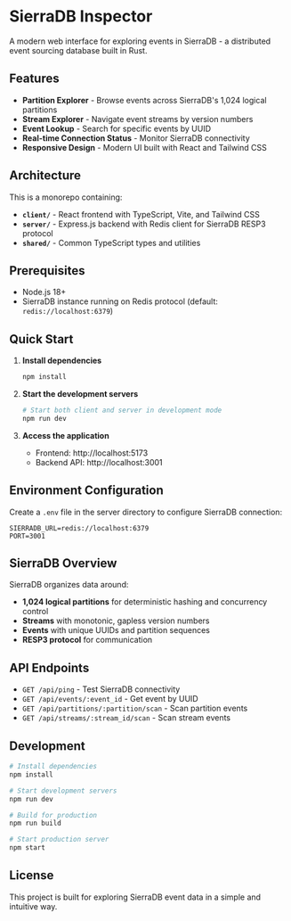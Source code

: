 # SierraDB Inspector

A modern web interface for exploring events in SierraDB - a distributed event sourcing database built in Rust.

## Features

- **Partition Explorer** - Browse events across SierraDB's 1,024 logical partitions
- **Stream Explorer** - Navigate event streams by version numbers
- **Event Lookup** - Search for specific events by UUID
- **Real-time Connection Status** - Monitor SierraDB connectivity
- **Responsive Design** - Modern UI built with React and Tailwind CSS

## Architecture

This is a monorepo containing:

- **`client/`** - React frontend with TypeScript, Vite, and Tailwind CSS
- **`server/`** - Express.js backend with Redis client for SierraDB RESP3 protocol
- **`shared/`** - Common TypeScript types and utilities

## Prerequisites

- Node.js 18+ 
- SierraDB instance running on Redis protocol (default: `redis://localhost:6379`)

## Quick Start

1. **Install dependencies**
   ```bash
   npm install
   ```

2. **Start the development servers**
   ```bash
   # Start both client and server in development mode
   npm run dev
   ```

3. **Access the application**
   - Frontend: http://localhost:5173
   - Backend API: http://localhost:3001

## Environment Configuration

Create a `.env` file in the server directory to configure SierraDB connection:

```env
SIERRADB_URL=redis://localhost:6379
PORT=3001
```

## SierraDB Overview

SierraDB organizes data around:
- **1,024 logical partitions** for deterministic hashing and concurrency control
- **Streams** with monotonic, gapless version numbers
- **Events** with unique UUIDs and partition sequences
- **RESP3 protocol** for communication

## API Endpoints

- `GET /api/ping` - Test SierraDB connectivity
- `GET /api/events/:event_id` - Get event by UUID
- `GET /api/partitions/:partition/scan` - Scan partition events
- `GET /api/streams/:stream_id/scan` - Scan stream events

## Development

```bash
# Install dependencies
npm install

# Start development servers
npm run dev

# Build for production
npm run build

# Start production server
npm start
```

## License

This project is built for exploring SierraDB event data in a simple and intuitive way.